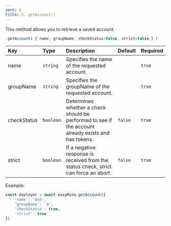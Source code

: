 ```yaml
---
sort: 6
title: 5. getAccount()
---
```


This method allows you to retrieve a saved account.

```javascript
.getAccount( { name, groupName, checkStatus=false, strict=false } )
```

| Key | Type | Description | Default | Required |
| :-- | :-- | :-- | :-- | :-- |
| name | `string` | Specifies the name of the requested account. | | `true` |
| groupName | `string` | Specifies the groupName of the requested account. | | `true` |
| checkStatus | `boolean` | Determines whether a check should be performed to see if the account already exists and has tokens. | `false` | `true` |
| strict | `boolean` | If a negative response is received from the status check, strict can force an abort. | `false` | `true` |

Example:

```javascript
const deployer = await easyMina.getAccount({
    'name': 'bob',
    'groupName': 'a',
    'checkStatus': true,
    'strict': true
})
```